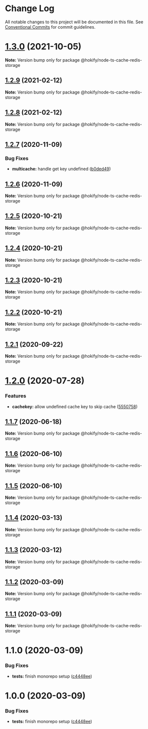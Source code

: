 # Change Log

All notable changes to this project will be documented in this file.
See [Conventional Commits](https://conventionalcommits.org) for commit guidelines.

# [1.3.0](https://github.com/hokify/node-ts-cache/compare/@hokify/node-ts-cache-redis-storage@1.2.9...@hokify/node-ts-cache-redis-storage@1.3.0) (2021-10-05)

**Note:** Version bump only for package @hokify/node-ts-cache-redis-storage





## [1.2.9](https://github.com/hokify/node-ts-cache/compare/@hokify/node-ts-cache-redis-storage@1.2.8...@hokify/node-ts-cache-redis-storage@1.2.9) (2021-02-12)

**Note:** Version bump only for package @hokify/node-ts-cache-redis-storage





## [1.2.8](https://github.com/hokify/node-ts-cache/compare/@hokify/node-ts-cache-redis-storage@1.2.7...@hokify/node-ts-cache-redis-storage@1.2.8) (2021-02-12)

**Note:** Version bump only for package @hokify/node-ts-cache-redis-storage





## [1.2.7](https://github.com/hokify/node-ts-cache/compare/@hokify/node-ts-cache-redis-storage@1.2.6...@hokify/node-ts-cache-redis-storage@1.2.7) (2020-11-09)


### Bug Fixes

* **multicache:** handle get key undefined ([b0ded49](https://github.com/hokify/node-ts-cache/commit/b0ded498ad988a44ff62566909403268e4b6b288))





## [1.2.6](https://github.com/hokify/node-ts-cache/compare/@hokify/node-ts-cache-redis-storage@1.2.5...@hokify/node-ts-cache-redis-storage@1.2.6) (2020-11-09)

**Note:** Version bump only for package @hokify/node-ts-cache-redis-storage





## [1.2.5](https://github.com/hokify/node-ts-cache/compare/@hokify/node-ts-cache-redis-storage@1.2.4...@hokify/node-ts-cache-redis-storage@1.2.5) (2020-10-21)

**Note:** Version bump only for package @hokify/node-ts-cache-redis-storage





## [1.2.4](https://github.com/hokify/node-ts-cache/compare/@hokify/node-ts-cache-redis-storage@1.2.3...@hokify/node-ts-cache-redis-storage@1.2.4) (2020-10-21)

**Note:** Version bump only for package @hokify/node-ts-cache-redis-storage





## [1.2.3](https://github.com/hokify/node-ts-cache/compare/@hokify/node-ts-cache-redis-storage@1.2.2...@hokify/node-ts-cache-redis-storage@1.2.3) (2020-10-21)

**Note:** Version bump only for package @hokify/node-ts-cache-redis-storage





## [1.2.2](https://github.com/hokify/node-ts-cache/compare/@hokify/node-ts-cache-redis-storage@1.2.1...@hokify/node-ts-cache-redis-storage@1.2.2) (2020-10-21)

**Note:** Version bump only for package @hokify/node-ts-cache-redis-storage





## [1.2.1](https://github.com/hokify/node-ts-cache/compare/@hokify/node-ts-cache-redis-storage@1.2.0...@hokify/node-ts-cache-redis-storage@1.2.1) (2020-09-22)

**Note:** Version bump only for package @hokify/node-ts-cache-redis-storage





# [1.2.0](https://github.com/hokify/node-ts-cache/compare/@hokify/node-ts-cache-redis-storage@1.1.7...@hokify/node-ts-cache-redis-storage@1.2.0) (2020-07-28)


### Features

* **cachekey:** allow undefined cache key to skip cache ([5550758](https://github.com/hokify/node-ts-cache/commit/555075821c6e581aebb41c76cb6b81fe56724f98))





## [1.1.7](https://github.com/hokify/node-ts-cache/compare/@hokify/node-ts-cache-redis-storage@1.1.6...@hokify/node-ts-cache-redis-storage@1.1.7) (2020-06-18)

**Note:** Version bump only for package @hokify/node-ts-cache-redis-storage





## [1.1.6](https://github.com/hokify/node-ts-cache/compare/@hokify/node-ts-cache-redis-storage@1.1.5...@hokify/node-ts-cache-redis-storage@1.1.6) (2020-06-10)

**Note:** Version bump only for package @hokify/node-ts-cache-redis-storage





## [1.1.5](https://github.com/hokify/node-ts-cache/compare/@hokify/node-ts-cache-redis-storage@1.1.4...@hokify/node-ts-cache-redis-storage@1.1.5) (2020-06-10)

**Note:** Version bump only for package @hokify/node-ts-cache-redis-storage





## [1.1.4](https://github.com/hokify/node-ts-cache/compare/@hokify/node-ts-cache-redis-storage@1.1.3...@hokify/node-ts-cache-redis-storage@1.1.4) (2020-03-13)

**Note:** Version bump only for package @hokify/node-ts-cache-redis-storage





## [1.1.3](https://github.com/hokify/node-ts-cache/compare/@hokify/node-ts-cache-redis-storage@1.1.2...@hokify/node-ts-cache-redis-storage@1.1.3) (2020-03-12)

**Note:** Version bump only for package @hokify/node-ts-cache-redis-storage





## [1.1.2](https://github.com/hokify/node-ts-cache/compare/@hokify/node-ts-cache-redis-storage@1.1.1...@hokify/node-ts-cache-redis-storage@1.1.2) (2020-03-09)

**Note:** Version bump only for package @hokify/node-ts-cache-redis-storage





## [1.1.1](https://github.com/hokify/node-ts-cache/compare/@hokify/node-ts-cache-redis-storage@1.1.0...@hokify/node-ts-cache-redis-storage@1.1.1) (2020-03-09)

**Note:** Version bump only for package @hokify/node-ts-cache-redis-storage





# 1.1.0 (2020-03-09)


### Bug Fixes

* **tests:** finish monorepo setup ([c4448ee](https://github.com/hokify/node-ts-cache/commit/c4448eebfc30c20681ba1546f2494f98a63e6193))





# 1.0.0 (2020-03-09)


### Bug Fixes

* **tests:** finish monorepo setup ([c4448ee](https://github.com/hokify/node-ts-cache/commit/c4448eebfc30c20681ba1546f2494f98a63e6193))
